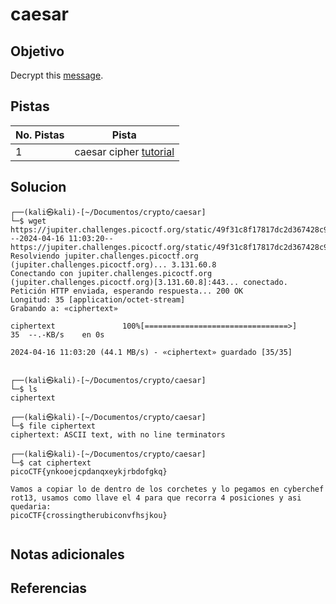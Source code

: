 # caesar

## Objetivo
Decrypt this [message](https://jupiter.challenges.picoctf.org/static/49f31c8f17817dc2d367428c9e5ab0bc/ciphertext).

## Pistas

| No. Pistas | Pista                                                                                      |
| ---------- | ------------------------------------------------------------------------------------------ |
| 1          | caesar cipher [tutorial](https://learncryptography.com/classical-encryption/caesar-cipher) |


## Solucion
```
┌──(kali㉿kali)-[~/Documentos/crypto/caesar]
└─$ wget https://jupiter.challenges.picoctf.org/static/49f31c8f17817dc2d367428c9e5ab0bc/ciphertext 
--2024-04-16 11:03:20--  https://jupiter.challenges.picoctf.org/static/49f31c8f17817dc2d367428c9e5ab0bc/ciphertext
Resolviendo jupiter.challenges.picoctf.org (jupiter.challenges.picoctf.org)... 3.131.60.8
Conectando con jupiter.challenges.picoctf.org (jupiter.challenges.picoctf.org)[3.131.60.8]:443... conectado.
Petición HTTP enviada, esperando respuesta... 200 OK
Longitud: 35 [application/octet-stream]
Grabando a: «ciphertext»

ciphertext               100%[================================>]      35  --.-KB/s    en 0s      

2024-04-16 11:03:20 (44.1 MB/s) - «ciphertext» guardado [35/35]

                                                                                                  
┌──(kali㉿kali)-[~/Documentos/crypto/caesar]
└─$ ls
ciphertext
                                                                                                  
┌──(kali㉿kali)-[~/Documentos/crypto/caesar]
└─$ file ciphertext  
ciphertext: ASCII text, with no line terminators
                                                                                                  
┌──(kali㉿kali)-[~/Documentos/crypto/caesar]
└─$ cat ciphertext                       
picoCTF{ynkooejcpdanqxeykjrbdofgkq}

Vamos a copiar lo de dentro de los corchetes y lo pegamos en cyberchef rot13, usamos como llave el 4 para que recorra 4 posiciones y asi quedaria:
picoCTF{crossingtherubiconvfhsjkou}


```

## Notas adicionales

## Referencias
